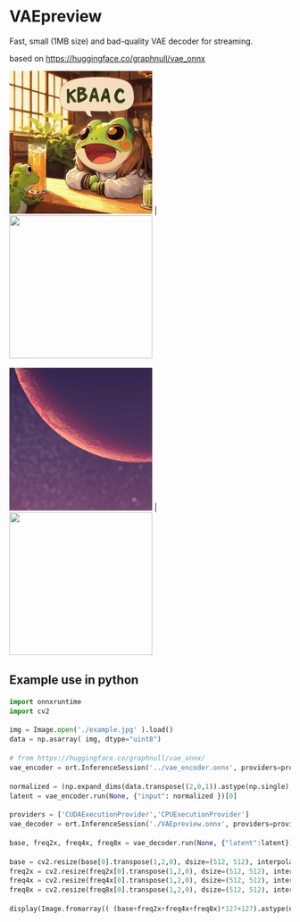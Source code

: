 # VAEpreview

Fast, small (1MB size) and bad-quality VAE decoder for streaming.

based on https://huggingface.co/graphnull/vae_onnx

<img src="example.jpg" width="256" height="256">  |  <img src="example1v.jpg" width="256" height="256">

<img src="example2.jpg" width="256" height="256">  |  <img src="example2v.jpg" width="256" height="256">

## Example use in python
```python
import onnxruntime
import cv2

img = Image.open('./example.jpg' ).load()
data = np.asarray( img, dtype="uint8")

# from https://huggingface.co/graphnull/vae_onnx/
vae_encoder = ort.InferenceSession('../vae_encoder.onnx', providers=providers)

normalized = (np.expand_dims(data.transpose((2,0,1)).astype(np.single), axis=0)[:,:,:512,:512]/ 255.0) * 2.0 - 1.0
latent = vae_encoder.run(None, {"input": normalized })[0]

providers = ['CUDAExecutionProvider','CPUExecutionProvider']
vae_decoder = ort.InferenceSession('./VAEpreview.onnx', providers=providers)

base, freq2x, freq4x, freq8x = vae_decoder.run(None, {"latent":latent})

base = cv2.resize(base[0].transpose(1,2,0), dsize=(512, 512), interpolation=cv2.INTER_LINEAR )
freq2x = cv2.resize(freq2x[0].transpose(1,2,0), dsize=(512, 512), interpolation=cv2.INTER_LINEAR )
freq4x = cv2.resize(freq4x[0].transpose(1,2,0), dsize=(512, 512), interpolation=cv2.INTER_LINEAR )
freq8x = cv2.resize(freq8x[0].transpose(1,2,0), dsize=(512, 512), interpolation=cv2.INTER_LINEAR )

display(Image.fromarray(( (base+freq2x+freq4x+freq8x)*127+127).astype(np.uint8)))
```